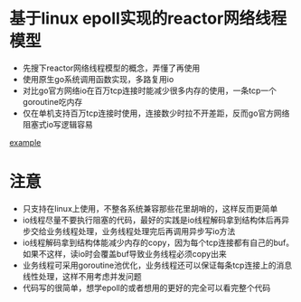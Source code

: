 # 基于linux epoll实现的reactor网络线程模型

- 先搜下reactor网络线程模型的概念，弄懂了再使用
- 使用原生go系统调用函数实现，多路复用io
- 对比go官方网络io在百万tcp连接时能减少很多内存的使用，一条tcp一个goroutine吃内存
- 仅在单机支持百万tcp连接时使用，连接数少时拉不开差距，反而go官方网络阻塞式io写逻辑容易

[example](example/server.go)

# 注意

- 只支持在linux上使用，不整各系统兼容那些花里胡哨的，这样反而更简单
- io线程尽量不要执行阻塞的代码，最好的实践是io线程解码拿到结构体后再异步交给业务线程处理，业务线程处理完后再调用异步写io方法
- io线程解码拿到结构体能减少内存的copy，因为每个tcp连接都有自己的buf。如果不这样，读io时会覆盖buf导致业务线程必须copy出来
- 业务线程可采用goroutine池优化，业务线程还可以保证每条tcp连接上的消息线性处理，这样不用考虑并发问题
- 代码写的很简单，想学epoll的或者想用的更好的完全可以看完整个代码
